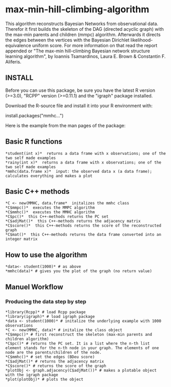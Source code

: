 max-min-hill-climbing-algorithm
===============================

This algorithm reconstructs Bayesian Networks from observational data. Therefor it first builds the skeleton of the DAG (directed acyclic graph) with the max-min parents and children (mmpc) algorithm. Afterwards it directs the edges between the vertices with the Bayesian Dirichlet likelihood-equivalence uniform score. For more information on that read the report appended or "The max-min hill-climbing Bayesian network structure learning algorithm", by Ioannis Tsamardinos, Laura E. Brown & Constantin F. Aliferis.

INSTALL
-------------------------------
Before you can use this package, be sure you have the latest R version (>=3.0), "RCPP" version (>=0.11.1) and the "igraph" package installed.

Download the R-source file and install it into your R environment with:

install.packages("mmhc...")

Here is the example from the man pages of the package:

## Basic R functions
    
    *student(int x)*  returns a data frame with x observations; one of the two self made examples
    *rainy(int x)*  returns a data frame with x observations; one of the two self made examples
    *mmhc(data.frame x)*  input: the observed data x (a data frame); calculates everything and makes a plot
    
## Basic C++ methods
    
    *C <- new(MMHC, data.frame*  initalizes the mmhc class
    *C$mmpc()*  executes the MMPC algorithm
    *C$mmhc()*  executes the MMHC algorithm
    *C$pc()*  this C++-methods returns the PC set
    *C$adjMat()*  this C++-methods returns the adjacency matrix
    *C$score()*  this C++-methods returns the score of the reconstructed graph
    *C$mat()*  this C++-methods returns the data frame converted into an integer matrix

How to use the algorithm
-------------------------------

    *data<- student(1000)* # as above
    *mmhc(data)* # gives you the plot of the graph (no return value)
    
Manuel Workflow
-------------------------------

### Producing the data step by step
    
    *library(Rcpp)* # load Rcpp package
    *library(igraph)* # load igraph package
    *data <- student(1000)* # initalize the underlying example with 1000 observations
    *C <- new(MMHC, data)* # initalize the class object
    *C$mmpc()* # first reconstruct the skeleton (max-min parents and children algorithm)
    *C$pc()* # returns the PC set. It is a list where the n-th list element stands for the n-th node in your graph. The elements of one node are the parents/children of the node.
    *C$mmhc()* # set the edges (BDeu score)
    *C$adjMat()* # returns the adjacency matrix
    *C$score()* # returns the score of the graph
    *plotObj <- graph.adjacency(C$adjMat())* # makes a plotable object with the igraph package
    *plot(plotObj)* # plots the object

